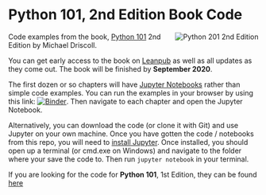# Python 101, 2nd Edition Book Code

<a href="https://leanpub.com/py101"><img src="https://www.blog.pythonlibrary.org/wp-content/uploads/2020/02/py101_thumb.jpg" alt="Python 201 2nd Edition" align="right"></a>

Code examples from the book, [Python 101](https://leanpub.com/py101) 2nd Edition by Michael Driscoll. 

You can get early access to the book on [Leanpub](https://leanpub.com/py101) as well as all updates as they come out. The book will be finished by **September 2020**.

The first dozen or so chapters will have [Jupyter Notebooks](https://jupyter.org/) rather than simple code examples. You can run the examples in your browser by using this link: [![Binder](https://mybinder.org/badge_logo.svg)](https://mybinder.org/v2/gh/driscollis/python101code/master). Then navigate to each chapter and open the Jupyter Notebook.

Alternatively, you can download the code (or clone it with Git) and use Jupyter on your own machine. Once you have gotten the code / notebooks from this repo, you will need to [install Jupyter](https://jupyter.org/install). Once installed, you should open up a terminal (or cmd.exe on Windows) and navigate to the folder where your save the code to. Then run `jupyter notebook` in your terminal.

If you are looking for the code for **Python 101**, 1st Edition, they can be found [here](https://github.com/driscollis/Python-101-Community-Edition)

